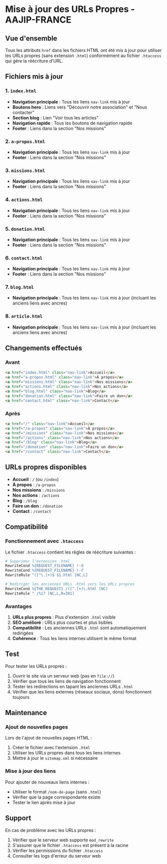# Mise à jour des URLs Propres - AAJIP-FRANCE

## Vue d'ensemble

Tous les attributs `href` dans les fichiers HTML ont été mis à jour pour utiliser les URLs propres (sans extension `.html`) conformément au fichier `.htaccess` qui gère la réécriture d'URL.

## Fichiers mis à jour

### 1. `index.html`

- **Navigation principale** : Tous les liens `nav-link` mis à jour
- **Boutons hero** : Liens vers "Découvrir notre association" et "Nous contacter"
- **Section blog** : Lien "Voir tous les articles"
- **Navigation rapide** : Tous les boutons de navigation rapide
- **Footer** : Liens dans la section "Nos missions"

### 2. `a-propos.html`

- **Navigation principale** : Tous les liens `nav-link` mis à jour
- **Footer** : Liens dans la section "Nos missions"

### 3. `missions.html`

- **Navigation principale** : Tous les liens `nav-link` mis à jour
- **Footer** : Liens dans la section "Nos missions"

### 4. `actions.html`

- **Navigation principale** : Tous les liens `nav-link` mis à jour
- **Footer** : Liens dans la section "Nos missions"

### 5. `donation.html`

- **Navigation principale** : Tous les liens `nav-link` mis à jour
- **Footer** : Liens dans la section "Nos missions"

### 6. `contact.html`

- **Navigation principale** : Tous les liens `nav-link` mis à jour
- **Footer** : Liens dans la section "Nos missions"

### 7. `blog.html`

- **Navigation principale** : Tous les liens `nav-link` mis à jour (incluant les anciens liens avec ancres)

### 8. `article.html`

- **Navigation principale** : Tous les liens `nav-link` mis à jour (incluant les anciens liens avec ancres)

## Changements effectués

### Avant

```html
<a href="index.html" class="nav-link">Accueil</a>
<a href="a-propos.html" class="nav-link">À propos</a>
<a href="missions.html" class="nav-link">Nos missions</a>
<a href="actions.html" class="nav-link">Nos actions</a>
<a href="blog.html" class="nav-link">Blog</a>
<a href="donation.html" class="nav-link">Faire un don</a>
<a href="contact.html" class="nav-link">Contact</a>
```

### Après

```html
<a href="/" class="nav-link">Accueil</a>
<a href="/a-propos" class="nav-link">À propos</a>
<a href="/missions" class="nav-link">Nos missions</a>
<a href="/actions" class="nav-link">Nos actions</a>
<a href="/blog" class="nav-link">Blog</a>
<a href="/donation" class="nav-link">Faire un don</a>
<a href="/contact" class="nav-link">Contact</a>
```

## URLs propres disponibles

- **Accueil** : `/` (ou `/index`)
- **À propos** : `/a-propos`
- **Nos missions** : `/missions`
- **Nos actions** : `/actions`
- **Blog** : `/blog`
- **Faire un don** : `/donation`
- **Contact** : `/contact`

## Compatibilité

### Fonctionnement avec `.htaccess`

Le fichier `.htaccess` contient les règles de réécriture suivantes :

```apache
# Supprimer l'extension .html
RewriteCond %{REQUEST_FILENAME} !-d
RewriteCond %{REQUEST_FILENAME} !-f
RewriteRule ^([^\.]+)$ $1.html [NC,L]

# Rediriger les anciennes URLs .html vers les URLs propres
RewriteCond %{THE_REQUEST} /([^.]+)\.html [NC]
RewriteRule ^ /%1? [NC,L,R=301]
```

### Avantages

1. **URLs plus propres** : Plus d'extension `.html` visible
2. **SEO amélioré** : URLs plus courtes et plus lisibles
3. **Compatibilité** : Les anciennes URLs `.html` sont automatiquement redirigées
4. **Cohérence** : Tous les liens internes utilisent le même format

## Test

Pour tester les URLs propres :

1. Ouvrir le site via un serveur web (pas en `file://`)
2. Vérifier que tous les liens de navigation fonctionnent
3. Tester les redirections en tapant les anciennes URLs `.html`
4. Vérifier que les liens externes (réseaux sociaux, dons) fonctionnent toujours

## Maintenance

### Ajout de nouvelles pages

Lors de l'ajout de nouvelles pages HTML :

1. Créer le fichier avec l'extension `.html`
2. Utiliser les URLs propres dans tous les liens internes
3. Mettre à jour le `sitemap.xml` si nécessaire

### Mise à jour des liens

Pour ajouter de nouveaux liens internes :

- Utiliser le format `/nom-de-page` (sans `.html`)
- Vérifier que la page correspondante existe
- Tester le lien après mise à jour

## Support

En cas de problème avec les URLs propres :

1. Vérifier que le serveur web supporte `mod_rewrite`
2. S'assurer que le fichier `.htaccess` est présent à la racine
3. Vérifier les permissions du fichier `.htaccess`
4. Consulter les logs d'erreur du serveur web

